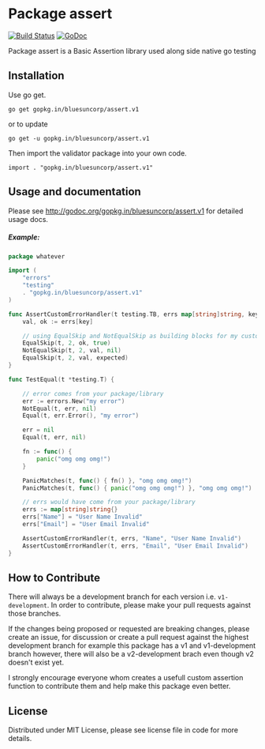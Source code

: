 Package assert
==============

[![Build Status](https://semaphoreci.com/api/v1/projects/d5e4f510-5e1e-48d9-b38b-f447f270a057/488336/badge.svg)](https://semaphoreci.com/joeybloggs/assert)
[![GoDoc](https://godoc.org/gopkg.in/bluesuncorp/assert.v1?status.svg)](https://godoc.org/gopkg.in/bluesuncorp/assert.v1)

Package assert is a Basic Assertion library used along side native go testing

Installation
------------

Use go get.

	go get gopkg.in/bluesuncorp/assert.v1

or to update

	go get -u gopkg.in/bluesuncorp/assert.v1

Then import the validator package into your own code.

	import . "gopkg.in/bluesuncorp/assert.v1"

Usage and documentation
------

Please see http://godoc.org/gopkg.in/bluesuncorp/assert.v1 for detailed usage docs.

##### Example:
```go
package whatever

import (
	"errors"
	"testing"
	. "gopkg.in/bluesuncorp/assert.v1"
)

func AssertCustomErrorHandler(t testing.TB, errs map[string]string, key, expected string) {
	val, ok := errs[key]

	// using EqualSkip and NotEqualSkip as building blocks for my custom Assert function
	EqualSkip(t, 2, ok, true)
	NotEqualSkip(t, 2, val, nil)
	EqualSkip(t, 2, val, expected)
}

func TestEqual(t *testing.T) {

	// error comes from your package/library
	err := errors.New("my error")
	NotEqual(t, err, nil)
	Equal(t, err.Error(), "my error")

	err = nil
	Equal(t, err, nil)

	fn := func() {
		panic("omg omg omg!")
	}

	PanicMatches(t, func() { fn() }, "omg omg omg!")
	PanicMatches(t, func() { panic("omg omg omg!") }, "omg omg omg!")

	// errs would have come from your package/library
	errs := map[string]string{}
	errs["Name"] = "User Name Invalid"
	errs["Email"] = "User Email Invalid"

	AssertCustomErrorHandler(t, errs, "Name", "User Name Invalid")
	AssertCustomErrorHandler(t, errs, "Email", "User Email Invalid")
}
```

How to Contribute
------

There will always be a development branch for each version i.e. `v1-development`. In order to contribute, 
please make your pull requests against those branches.

If the changes being proposed or requested are breaking changes, please create an issue, for discussion 
or create a pull request against the highest development branch for example this package has a 
v1 and v1-development branch however, there will also be a v2-development brach even though v2 doesn't exist yet.

I strongly encourage everyone whom creates a usefull custom assertion function to contribute them and
help make this package even better.

License
------
Distributed under MIT License, please see license file in code for more details.
